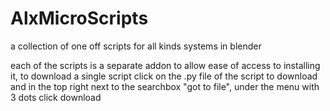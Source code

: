 # AlxMicroScripts
a collection of one off scripts for all kinds systems in blender

each of the scripts is a separate addon to allow ease of access to installing it, to download a single script click on the .py file of the script to download and in the top right next to the searchbox "got to file", under the menu with 3 dots click download
